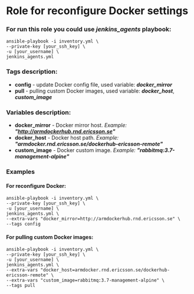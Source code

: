 # Role for reconfigure Docker settings
### For run this role you could use ***jenkins_agents*** playbook:
```
ansible-playbook -i inventory.yml \
--private-key [your_ssh_key] \
-u [your_username] \
jenkins_agents.yml
```

### Tags description:
* **config** - update Docker config file, used variable: ***docker_mirror***
* **pull** - pulling custom Docker images, used variable: ***docker_host***, ***custom_image***

### Variables description:
* **docker_mirror** - Docker mirror host. *Example: **"http://armdockerhub.rnd.ericsson.se"***
* **docker_host** - Docker host path. *Example: **"armdocker.rnd.ericsson.se/dockerhub-ericsson-remote"***
* **custom_image** - Docker custom image. *Example: **"rabbitmq:3.7-management-alpine"***


### Examples
#### For reconfigure Docker:
```
ansible-playbook -i inventory.yml \
--private-key [your_ssh_key] \
-u [your_username] \
jenkins_agents.yml \
--extra-vars "docker_mirror=http://armdockerhub.rnd.ericsson.se" \
--tags config
```
#### For pulling custom Docker images:
```
ansible-playbook -i inventory.yml \
--private-key [your_ssh_key] \
-u [your_username] \
jenkins_agents.yml \
--extra-vars "docker_host=armdocker.rnd.ericsson.se/dockerhub-ericsson-remote" \
--extra-vars "custom_image=rabbitmq:3.7-management-alpine" \
--tags pull
```